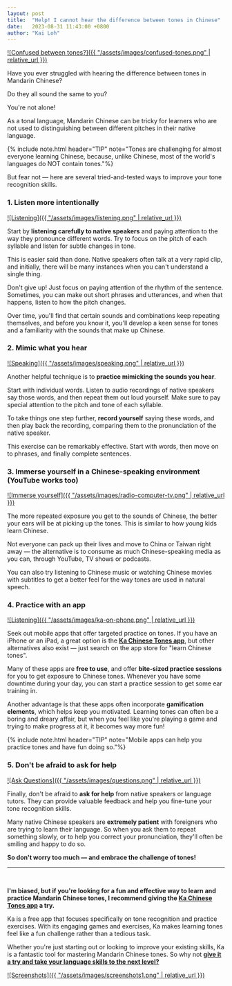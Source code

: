 ```yaml
---
layout: post
title:  "Help! I cannot hear the difference between tones in Chinese"
date:   2023-08-31 11:43:00 +0800
author: "Kai Loh"
---
```


[![Confused between tones?]({{ "/assets/images/confused-tones.png" | relative_url }})](https://apps.apple.com/app/apple-store/id6444140899?pt=117273943&ct=web&mt=8)

Have you ever struggled with hearing the difference between tones in Mandarin Chinese? 

Do they all sound the same to you?

You're not alone! 

As a tonal language, Mandarin Chinese can be tricky for learners who are not used to distinguishing between different pitches in their native language. 

{% include note.html header="TIP" note="Tones are challenging for almost everyone learning Chinese, because, unlike Chinese, most of the world's languages do NOT contain tones."%}

But fear not — here are several tried-and-tested ways to improve your tone recognition skills.

### 1. Listen more intentionally

[![Listening]({{ "/assets/images/listening.png" | relative_url }})](https://apps.apple.com/app/apple-store/id6444140899?pt=117273943&ct=web&mt=8)

Start by **listening carefully to native speakers** and paying attention to the way they pronounce different words. Try to focus on the pitch of each syllable and listen for subtle changes in tone. 

This is easier said than done. Native speakers often talk at a very rapid clip, and initially, there will be many instances when you can't understand a single thing.

Don't give up! Just focus on paying attention of the rhythm of the sentence. Sometimes, you can make out short phrases and utterances, and when that happens, listen to how the pitch changes.

Over time, you'll find that certain sounds and combinations keep repeating themselves, and before you know it, you'll develop a keen sense for tones and a familiarity with the sounds that make up Chinese.

### 2. Mimic what you hear

[![Speaking]({{ "/assets/images/speaking.png" | relative_url }})](https://apps.apple.com/app/apple-store/id6444140899?pt=117273943&ct=web&mt=8)

Another helpful technique is to **practice mimicking the sounds you hear**. 

Start with individual words. Listen to audio recordings of native speakers say those words, and then repeat them out loud yourself. Make sure to pay special attention to the pitch and tone of each syllable.

To take things one step further, **record yourself** saying these words, and then play back the recording, comparing them to the pronunciation of the native speaker.

This exercise can be remarkably effective. Start with words, then move on to phrases, and finally complete sentences.

### 3. Immerse yourself in a Chinese-speaking environment (YouTube works too)

[![Immerse yourself]({{ "/assets/images/radio-computer-tv.png" | relative_url }})](https://apps.apple.com/app/apple-store/id6444140899?pt=117273943&ct=web&mt=8)

The more repeated exposure you get to the sounds of Chinese, the better your ears will be at picking up the tones. This is similar to how young kids learn Chinese.

Not everyone can pack up their lives and move to China or Taiwan right away — the alternative is to consume as much Chinese-speaking media as you can, through YouTube, TV shows or podcasts. 

You can also try listening to Chinese music or watching Chinese movies with subtitles to get a better feel for the way tones are used in natural speech.

### 4. Practice with an app

[![Listening]({{ "/assets/images/ka-on-phone.png" | relative_url }})](https://apps.apple.com/app/apple-store/id6444140899?pt=117273943&ct=web&mt=8)

Seek out mobile apps that offer targeted practice on tones. If you have an iPhone or an iPad, a great option is the **[Ka Chinese Tones app](https://apps.apple.com/app/apple-store/id6444140899?pt=117273943&ct=web&mt=8)**, but other alternatives also exist — just search on the app store for "learn Chinese tones".

Many of these apps are **free to use**, and offer **bite-sized practice sessions** for you to get exposure to Chinese tones. Whenever you have some downtime during your day, you can start a practice session to get some ear training in.

Another advantage is that these apps often incorporate **gamification elements**, which helps keep you motivated. Learning tones can often be a boring and dreary affair, but when you feel like you're playing a game and trying to make progress at it, it becomes way more fun!

{% include note.html header="TIP" note="Mobile apps can help you practice tones and have fun doing so."%}

### 5. Don't be afraid to ask for help

[![Ask Questions]({{ "/assets/images/questions.png" | relative_url }})](https://apps.apple.com/app/apple-store/id6444140899?pt=117273943&ct=web&mt=8)

Finally, don't be afraid to **ask for help** from native speakers or language tutors. They can provide valuable feedback and help you fine-tune your tone recognition skills.

Many native Chinese speakers are **extremely patient** with foreigners who are trying to learn their language. So when you ask them to repeat something slowly, or to help you correct your pronunciation, they'll often be smiling and happy to do so.
 
**So don't worry too much — and embrace the challenge of tones!**

<hr/>
<br/>

**I'm biased, but if you're looking for a fun and effective way to learn and practice Mandarin Chinese tones, I recommend giving the [Ka Chinese Tones app](https://apps.apple.com/app/apple-store/id6444140899?pt=117273943&ct=web&mt=8) a try.** 

Ka is a free app that focuses specifically on tone recognition and practice exercises. With its engaging games and exercises, Ka makes learning tones feel like a fun challenge rather than a tedious task.

Whether you're just starting out or looking to improve your existing skills, Ka is a fantastic tool for mastering Mandarin Chinese tones. So why not **[give it a try and take your language skills to the next level?](https://apps.apple.com/app/apple-store/id6444140899?pt=117273943&ct=web&mt=8)**

[![Screenshots]({{ "/assets/images/screenshots1.png" | relative_url }})](https://apps.apple.com/app/apple-store/id6444140899?pt=117273943&ct=web&mt=8)





